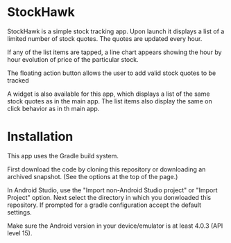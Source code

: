 # StockHawk

StockHawk is a simple stock tracking app. Upon launch it displays a list of a limited number of 
stock quotes. The quotes are updated every hour.

If any of the list items are tapped, a line chart appears showing the hour by hour evolution of 
price of the particular stock.

The floating action button allows the user to add valid stock quotes to be tracked

A widget is also available for this app, which displays a list of the same stock quotes as in the
main app. The list items also display the same on click behavior as in th main app.

# Installation

This app uses the Gradle build system.

First download the code by cloning this repository or downloading an archived snapshot. (See the options at the top of the page.)

In Android Studio, use the "Import non-Android Studio project" or "Import Project" option. Next select the directory in which you donwloaded this repository. If prompted for a gradle configuration accept the default settings.

Make sure the Android version in your device/emulator is at least 4.0.3 (API level 15).
